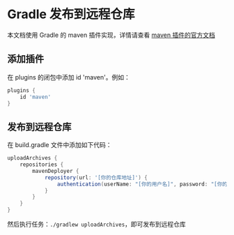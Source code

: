 # Gradle 发布到远程仓库
本文档使用 Gradle 的 maven 插件实现，详情请查看 [maven 插件的官方文档](https://docs.gradle.org/current/userguide/maven_plugin.html)
## 添加插件
在 plugins 的闭包中添加 id 'maven'。例如：
```groovy
plugins {
    id 'maven'
}
```
## 发布到远程仓库
在 build.gradle 文件中添加如下代码：
```groovy
uploadArchives {
    repositories {
        mavenDeployer {
            repository(url: '[你的仓库地址]') {
                authentication(userName: "[你的用户名]", password: "[你的密码]")
            }
        }
    }
}
```
然后执行任务：`./gradlew uploadArchives`，即可发布到远程仓库

